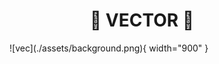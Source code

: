 #
<center>
    <h1>
        🌲 VECTOR 🌲
    </h1>
</center>
<figure markdown>
  ![vec](./assets/background.png){ width="900" }
</figure>
